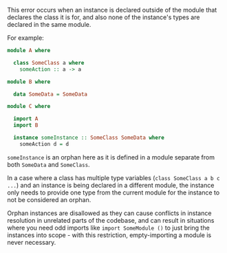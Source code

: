 This error occurs when an instance is declared outside of the module that declares the class it is for, and also none of the instance's types are declared in the same module.

For example:

``` purescript
module A where

  class SomeClass a where
    someAction :: a -> a

module B where

  data SomeData = SomeData

module C where

  import A
  import B

  instance someInstance :: SomeClass SomeData where
    someAction d = d
```

`someInstance` is an orphan here as it is defined in a module separate from both `SomeData` and `SomeClass`.

In a case where a class has multiple type variables (`class SomeClass a b c ...`) and an instance is being declared in a different module, the instance only needs to provide one type from the current module for the instance to not be considered an orphan.

Orphan instances are disallowed as they can cause conflicts in instance resolution in unrelated parts of the codebase, and can result in situations where you need odd imports like `import SomeModule ()` to just bring the instances into scope - with this restriction, empty-importing a module is never necessary.

